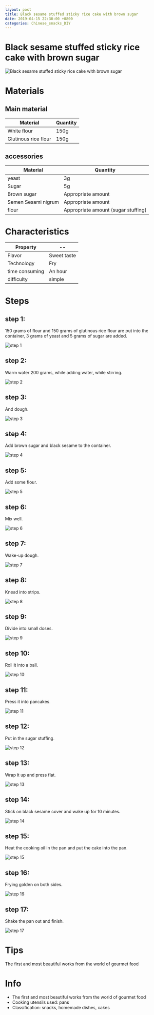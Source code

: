 ```yaml
---
layout: post
title: Black sesame stuffed sticky rice cake with brown sugar
date: 2019-04-15 22:30:00 +0800
categories: Chinese_snacks_DIY
---
```


# Black sesame stuffed sticky rice cake with brown sugar

![Black sesame stuffed sticky rice cake with brown sugar]({{site.baseurl}}/img/404106/404106.jpg)

# Materials


## Main material

Material|Quantity
--|--
White flour|150g
Glutinous rice flour|150g

## accessories

Material|Quantity
--|--
yeast|3g
Sugar|5g
Brown sugar|Appropriate amount
Semen Sesami nigrum|Appropriate amount
flour|Appropriate amount (sugar stuffing)

# Characteristics

Property|--
--|--
Flavor|Sweet taste
Technology|Fry
time consuming|An hour
difficulty|simple

# Steps

## step 1:

150 grams of flour and 150 grams of glutinous rice flour are put into the container, 3 grams of yeast and 5 grams of sugar are added.

![step 1]({{site.baseurl}}/img/404106/1.jpg)

## step 2:

Warm water 200 grams, while adding water, while stirring.

![step 2]({{site.baseurl}}/img/404106/2.jpg)

## step 3:

And dough.

![step 3]({{site.baseurl}}/img/404106/3.jpg)

## step 4:

Add brown sugar and black sesame to the container.

![step 4]({{site.baseurl}}/img/404106/4.jpg)

## step 5:

Add some flour.

![step 5]({{site.baseurl}}/img/404106/5.jpg)

## step 6:

Mix well.

![step 6]({{site.baseurl}}/img/404106/6.jpg)

## step 7:

Wake-up dough.

![step 7]({{site.baseurl}}/img/404106/7.jpg)

## step 8:

Knead into strips.

![step 8]({{site.baseurl}}/img/404106/8.jpg)

## step 9:

Divide into small doses.

![step 9]({{site.baseurl}}/img/404106/9.jpg)

## step 10:

Roll it into a ball.

![step 10]({{site.baseurl}}/img/404106/10.jpg)

## step 11:

Press it into pancakes.

![step 11]({{site.baseurl}}/img/404106/11.jpg)

## step 12:

Put in the sugar stuffing.

![step 12]({{site.baseurl}}/img/404106/12.jpg)

## step 13:

Wrap it up and press flat.

![step 13]({{site.baseurl}}/img/404106/13.jpg)

## step 14:

Stick on black sesame cover and wake up for 10 minutes.

![step 14]({{site.baseurl}}/img/404106/14.jpg)

## step 15:

Heat the cooking oil in the pan and put the cake into the pan.

![step 15]({{site.baseurl}}/img/404106/15.jpg)

## step 16:

Frying golden on both sides.

![step 16]({{site.baseurl}}/img/404106/16.jpg)

## step 17:

Shake the pan out and finish.

![step 17]({{site.baseurl}}/img/404106/17.jpg)

# Tips

The first and most beautiful works from the world of gourmet food

# Info

- The first and most beautiful works from the world of gourmet food
- Cooking utensils used: pans
- Classification: snacks, homemade dishes, cakes